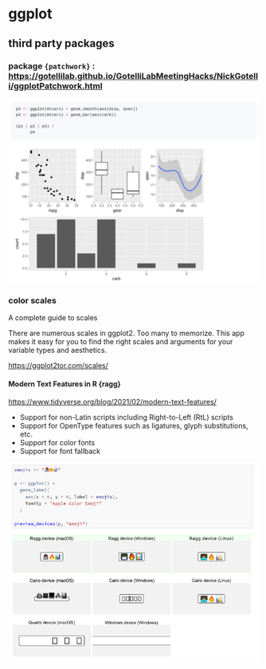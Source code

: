 # ggplot

## third party packages 

### package `{patchwork}` : https://gotellilab.github.io/GotelliLabMeetingHacks/NickGotelli/ggplotPatchwork.html

![image-20210215124224860](assets/Rstat/image-20210215124224860.png)

### color scales 

A complete guide to scales

There are numerous scales in ggplot2. Too many to memorize. This app makes it easy for you to find the right scales and arguments for your variable types and aesthetics. 

https://ggplot2tor.com/scales/

#### Modern Text Features in R {ragg}

https://www.tidyverse.org/blog/2021/02/modern-text-features/

- Support for non-Latin scripts including Right-to-Left (RtL) scripts
- Support for OpenType features such as ligatures, glyph substitutions, etc.
- Support for color fonts
- Support for font fallback

![image-20210215211217312](assets/Rstat/image-20210215211217312.png)
